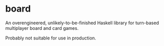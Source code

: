 board
=====

An overengineered, unlikely-to-be-finished Haskell library for turn-based
multiplayer board and card games.

Probably not suitable for use in production.

